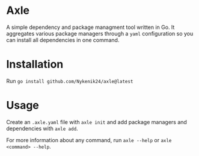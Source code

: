 # Axle
A simple dependency and package managment tool written in Go. It aggregates various package managers through a `yaml` configuration so you can install all dependencies in one command.

# Installation
Run `go install github.com/Nykenik24/axle@latest`

# Usage
Create an `.axle.yaml` file with `axle init` and add package managers and dependencies with `axle add`.

For more information about any command, run `axle --help` or `axle <command> --help`.

